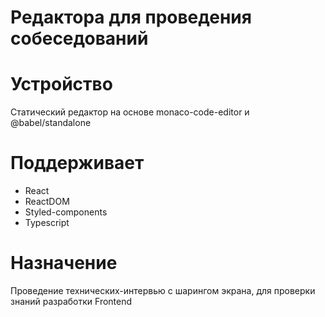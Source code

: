 # Редактора для проведения собеседований

# Устройство
Статический редактор на основе monaco-code-editor и @babel/standalone

# Поддерживает
- React
- ReactDOM
- Styled-components
- Typescript

# Назначение
Проведение технических-интервью с шарингом экрана, для проверки знаний разработки Frontend